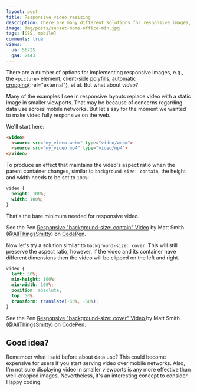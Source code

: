 ```yaml
---
layout: post
title: Responsive video resizing
description: There are many different solutions for responsive images, but video is a media element that's often ignored in fluid layouts. Let's change that by looking at how we can keep video responsive across viewports.
image: img/posts/sunset-home-office-min.jpg
tags: [CSS, mobile]
comments: true
views:
  ua: 56725
  ga4: 2443
---
```


There are a number of options for implementing responsive images, e.g., the `<picture>` element, client-side polyfills, [automatic cropping](http://cloudinary.com/blog/automatically_art_directed_responsive_images){:rel="external"}, <nobr>et al.</nobr> But what about _video_?

Many of the examples I see in responsive layouts replace video with a static image in smaller viewports. That may be because of concerns regarding data use across mobile networks. But let's say for the moment we wanted to make video fully responsive on the web.

We'll start here:

```html
<video>
  <source src="my_video.webm" type="video/webm">
  <source src="my_video.mp4" type="video/mp4">
</video>
```

To produce an effect that maintains the video's aspect ratio when the parent container changes, similar to `background-size: contain`, the height and width needs to be set to `100%`:

```css
video {
  height: 100%;
  width: 100%;
}
```

That's the bare minimum needed for responsive video.

<div class="embed">
  <p class="codepen" data-height="500" data-slug-hash="KNPOjp" data-default-tab="result" data-user="AllThingsSmitty" data-embed-version="2" data-pen-title="Responsive 'background-size: contain' Video" class="codepen">See the Pen <a href="http://codepen.io/AllThingsSmitty/pen/KNPOjp/">Responsive "background-size: contain" Video</a> by Matt Smith (<a href="http://codepen.io/AllThingsSmitty">@AllThingsSmitty</a>) on <a href="http://codepen.io">CodePen</a>.</p>
  <script async src="https://production-assets.codepen.io/assets/embed/ei.js"></script>
</div>

Now let's try a solution similar to `background-size: cover`. This will still preserve the aspect ratio, however, if the video and its container have different dimensions then the video will be clipped on the left and right.

```css
video {
  left: 50%;
  min-height: 100%;
  min-width: 100%;
  position: absolute;
  top: 50%;
  transform: translate(-50%, -50%);
}
```

<div class="embed">
  <p class="codepen" data-height="500" data-slug-hash="NbLLjb" data-default-tab="result" data-user="AllThingsSmitty" data-embed-version="2" data-pen-title="Responsive 'background-size: cover' Video" class="codepen">See the Pen <a href="http://codepen.io/AllThingsSmitty/pen/NbLLjb/">Responsive "background-size: cover" Video  </a> by Matt Smith (<a href="http://codepen.io/AllThingsSmitty">@AllThingsSmitty</a>) on <a href="http://codepen.io">CodePen</a>.</p>
  <script async src="https://production-assets.codepen.io/assets/embed/ei.js"></script>
</div>


## Good idea?

Remember what I said before about data use? This could become expensive for users if you start serving video over mobile networks. Also, I'm not sure displaying video in smaller viewports is any more effective than well-cropped images. Nevertheless, it's an interesting concept to consider. Happy coding.

